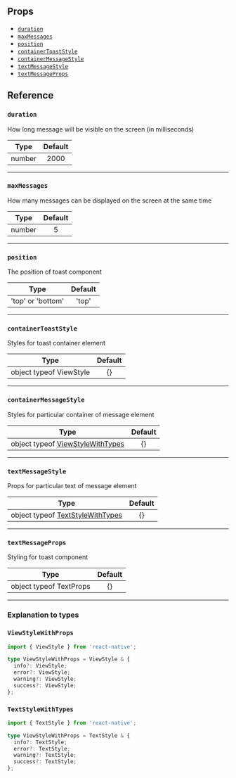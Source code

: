 ## Props

- [`duration`](#duration)
- [`maxMessages`](#maxmessages)
- [`position`](#position)
- [`containerToastStyle`](#containertoaststyle)
- [`containerMessageStyle`](#containermessagestyle)
- [`textMessageStyle`](#textmessagestyle)
- [`textMessageProps`](#textmessageprops)

## Reference

### `duration`

How long message will be visible on the screen (in milliseconds)

|  Type  | Default |
| :----: | :-----: |
| number |  2000   |

---

### `maxMessages`

How many messages can be displayed on the screen at the same time

|  Type  | Default |
| :----: | :-----: |
| number |    5    |

---

### `position`

The position of toast component

|       Type        | Default |
| :---------------: | :-----: |
| 'top' or 'bottom' |  'top'  |

---

### `containerToastStyle`

Styles for toast container element

|          Type           | Default |
| :---------------------: | :-----: |
| object typeof ViewStyle |   {}    |

---

### `containerMessageStyle`

Styles for particular container of message element

|                          Type                           | Default |
| :-----------------------------------------------------: | :-----: |
| object typeof [ViewStyleWithTypes](#viewstylewithprops) |   {}    |

---

### `textMessageStyle`

Props for particular text of message element

|                          Type                           | Default |
| :-----------------------------------------------------: | :-----: |
| object typeof [TextStyleWithTypes](#textstylewithtypes) |   {}    |

---

### `textMessageProps`

Styling for toast component

|          Type           | Default |
| :---------------------: | :-----: |
| object typeof TextProps |   {}    |

---

### Explanation to types

### `ViewStyleWithProps`

```ts
import { ViewStyle } from 'react-native';

type ViewStyleWithProps = ViewStyle & {
  info?: ViewStyle;
  error?: ViewStyle;
  warning?: ViewStyle;
  success?: ViewStyle;
};
```

### `TextStyleWithTypes`

```ts
import { TextStyle } from 'react-native';

type ViewStyleWithProps = TextStyle & {
  info?: TextStyle;
  error?: TextStyle;
  warning?: TextStyle;
  success?: TextStyle;
};
```
